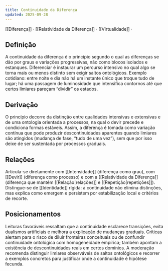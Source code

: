 ```yaml
---
title: Continuidade da Diferença
updated: 2025-09-28
---
```

[[Diferença]] · [[Relatividade da Diferença]] · [[Virtualidade]] · 
## Definição

A continuidade da diferença é o princípio segundo o qual as diferenças se dão por graus e variações progressivas, não como blocos isolados e estanques. Diferenciar é instaurar um percurso intensivo no qual algo se torna mais ou menos distinto sem exigir saltos ontológicos. Exemplo cotidiano: entre noite e dia não há um instante único que troque tudo de lugar; há uma passagem de luminosidade que intensifica contornos até que certos limiares pareçam “dividir” os estados.

## Derivação

O princípio decorre da distinção entre qualidades intensivas e extensivas e de uma ontologia orientada a processos, na qual o devir precede e condiciona formas estáveis. Assim, a diferença é tomada como variação contínua que pode produzir descontinuidades aparentes quando limiares são atingidos (mudança de fase, “tudo de uma vez”), sem que por isso deixe de ser sustentada por processos graduais.

## Relações

Articula-se diretamente com [[Intensidade]] (diferença como grau), com [[Devir]] (diferença como processo) e com a [[Relatividade da Diferença]] (diferença que mantém [[Relação|relações]] e [[Repetição|repetições]]). Distingue-se de [[Identidade]] rígida: a continuidade não elimina distinções, mas explica como emergem e persistem por estabilização local e critérios de recorte.

## Posicionamentos

Leituras favoráveis ressaltam que a continuidade esclarece transições, evita dualismos artificiais e melhora a explicação de mudanças graduais. Críticas alertam para o risco de diluir fronteiras conceituais ou de confundir continuidade ontológica com homogeneidade empírica; também apontam a existência de descontinuidades reais em certos domínios. A moderação recomenda distinguir limiares observáveis de saltos ontológicos e recorrer a exemplos concretos para justificar onde a continuidade é hipótese fecunda.


